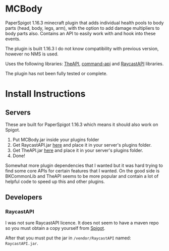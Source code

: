 # MCBody
PaperSpigot 1.16.3 minecraft plugin that adds individual health pools to body parts (head, body, legs, arm), with the option to add damage multipliers to body parts also.
Contains an API to easily work with and hook into these events.

The plugin is built 1.16.3 I do not know compatibility with previous version, however no NMS is used.

Uses the following libraries:
[TheAPI](https://github.com/TheDevTec/TheAPI), [command-api](https://github.com/TozyMC/commands-api)
and [RaycastAPI](https://www.spigotmc.org/resources/api-raycastapi-create-guns-get-towards-entity-block.77541/) libraries.

The plugin has not been fully tested or complete.

# Install Instructions

## Servers
These are built for PaperSpigot 1.16.3 which means it should also work on Spigot.

1. Put MCBody.jar inside your plugins folder
2. Get RaycastAPI.jar [here](https://www.spigotmc.org/resources/api-raycastapi-create-guns-get-towards-entity-block.77541/) and place it in your server's plugins folder.
3. Get TheAPI.jar [here](https://www.spigotmc.org/resources/theapi.72679/) and place it in your server's plugins folder.
4. Done!

Somewhat more plugin dependencies that I wanted but it was hard trying to find some core APIs for certain features that I wanted. On the good side is BKCommonLib and TheAPI seems to be more popular and contain a lot of helpful code to speed up this and other plugins.

## Developers

### RaycastAPI
I was not sure RaycastAPI licence. It does not seem to have a maven repo so you must obtain a copy yourself from [Spigot](https://www.spigotmc.org/resources/api-raycastapi-create-guns-get-towards-entity-block.77541/).

After that you must put the jar in `/vendor/RaycastAPI` named: `RaycastAPI.jar`.
